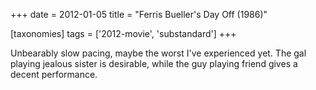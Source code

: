 +++
date = 2012-01-05
title = "Ferris Bueller's Day Off (1986)"

[taxonomies]
tags = ['2012-movie', 'substandard']
+++

Unbearably slow pacing, maybe the worst I\'ve experienced yet. The gal
playing jealous sister is desirable, while the guy playing friend gives
a decent performance.
